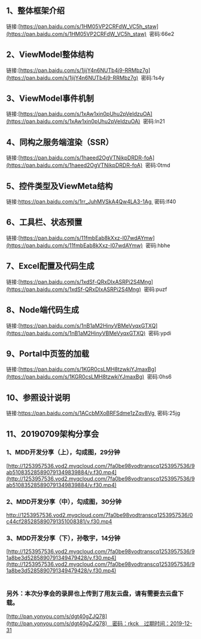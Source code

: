 <a name="JaTIn"></a>
## 1、整体框架介绍
链接:[https://pan.baidu.com/s/1HM05VP2CRFdW_VC5h_staw](https://pan.baidu.com/s/1HM05VP2CRFdW_VC5h_staw)  密码:66e2

<a name="QoAc7"></a>
## 2、ViewModel整体结构
链接:[https://pan.baidu.com/s/1jijY4n6NUTb4j9-RRMbz7g](https://pan.baidu.com/s/1jijY4n6NUTb4j9-RRMbz7g)  密码:1s4y

<a name="yGIqJ"></a>
## 3、ViewModel事件机制
链接:[https://pan.baidu.com/s/1xAw1xin0pUhu2pVeIdzuOA](https://pan.baidu.com/s/1xAw1xin0pUhu2pVeIdzuOA)  密码:ln21

<a name="h2xG7"></a>
## 4、同构之服务端渲染（SSR）
链接:[https://pan.baidu.com/s/1haeed2OgVTNikpDRDR-foA](https://pan.baidu.com/s/1haeed2OgVTNikpDRDR-foA)  密码:0tmd

<a name="ne3Pl"></a>
## 5、控件类型及ViewMeta结构
链接:[https://pan.baidu.com/s/1rr_JuhMVSkA4Qw4LA3-1Ag ](https://pan.baidu.com/s/1rr_JuhMVSkA4Qw4LA3-1Ag) 密码:lf40

<a name="EN5Ms"></a>
## 6、工具栏、状态预置
链接:[https://pan.baidu.com/s/11fmbEab8kXxz-I07wdAYmw](https://pan.baidu.com/s/11fmbEab8kXxz-I07wdAYmw)  密码:hbhe

<a name="OyiYU"></a>
## 7、Excel配置及代码生成
链接:[https://pan.baidu.com/s/1xdSf-QRxDIxASRPi2S4Mng](https://pan.baidu.com/s/1xdSf-QRxDIxASRPi2S4Mng)  密码:puzf

<a name="J9GgG"></a>
## 8、Node端代码生成
链接:[https://pan.baidu.com/s/1nB1aM2HinyVBMeVyqxGTXQ](https://pan.baidu.com/s/1nB1aM2HinyVBMeVyqxGTXQ)  密码:ypdi

<a name="8dVZS"></a>
## 9、Portal中页签的加载
链接:[https://pan.baidu.com/s/1KGR0csLMH8tzwkiYJmaxBg](https://pan.baidu.com/s/1KGR0csLMH8tzwkiYJmaxBg)  密码:0hs6

<a name="MPAz6"></a>
## 10、参照设计说明
链接:[https://pan.baidu.com/s/1ACcbMXoBRFSdme1zZqv8Vg ](https://pan.baidu.com/s/1ACcbMXoBRFSdme1zZqv8Vg) 密码:25jg

<a name="FhPGe"></a>
## 11、20190709架构分享会
<a name="hjBpR"></a>
### 1、MDD开发分享（上），勾成图，29分钟
[http://1253957536.vod2.myqcloud.com/7fa0be98vodtranscq1253957536/9ab510835285890791349839884/v.f30.mp4](http://1253957536.vod2.myqcloud.com/7fa0be98vodtranscq1253957536/9ab510835285890791349839884/v.f30.mp4)
<a name="mLyoI"></a>
### 2、MDD开发分享（中），勾成图，30分钟
http://1253957536.vod2.myqcloud.com/7fa0be98vodtranscq1253957536/0c44cf285285890791351008381/v.f30.mp4
<a name="IHY6c"></a>
### 3、MDD开发分享（下），孙敬宇，14分钟
[http://1253957536.vod2.myqcloud.com/7fa0be98vodtranscq1253957536/91a8be3d5285890791349479428/v.f30.mp4](http://1253957536.vod2.myqcloud.com/7fa0be98vodtranscq1253957536/91a8be3d5285890791349479428/v.f30.mp4)<br /> <br />

<a name="vj77D"></a>
### 另外：本次分享会的录屏也上传到了用友云盘，请有需要去云盘下载。 
[http://pan.yonyou.com/s/dgt40gZJQ78](http://pan.yonyou.com/s/dgt40gZJQ78)　密码：rkck　过期时间：2019-12-31



